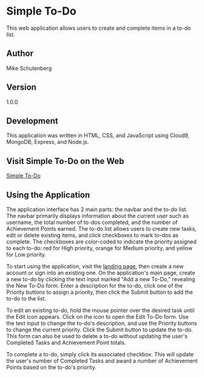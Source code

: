 # Simple To-Do
This web application allows users to create and complete items in a to-do list.

## Author
Mike Schulenberg

## Version
1.0.0

## Development
This application was written in HTML, CSS, and JavaScript using Cloud9, MongoDB, Express, and Node.js.

## Visit Simple To-Do on the Web
[Simple To-Do](https://young-cliffs-56923.herokuapp.com/)

## Using the Application
The application interface has 2 main parts: the navbar and the to-do list. The navbar primarily displays information about the current user such as username, the total number of to-dos completed, and the number of Achievement Points earned. The to-do list allows users to create new tasks, edit or delete existing items, and click checkboxes to mark to-dos as complete. The checkboxes are color-coded to indicate the priority assigned to each to-do: red for High priority, orange for Medium priority, and yellow for Low priority.

To start using the application, visit the [landing page](https://young-cliffs-56923.herokuapp.com/), then create a new account or sign into an existing one. On the application's main page, create a new to-do by clicking the text input marked "Add a new To-Do," revealing the New To-Do form. Enter a description for the to-do, click one of the Priority buttons to assign a priority, then click the Submit button to add the to-do to the list.

To edit an existing to-do, hold the mouse pointer over the desired task until the Edit icon appears. Click on the icon to open the Edit To-Do form. Use the text input to change the to-do's description, and use the Priority buttons to change the current priority. Click the Submit button to update the to-do. This form can also be used to delete a to-do without updating the user's Completed Tasks and Achievement Point totals.

To complete a to-do, simply click its associated checkbox. This will update the user's number of Completed Tasks and award a number of Achievement Points based on the to-do's priority.
